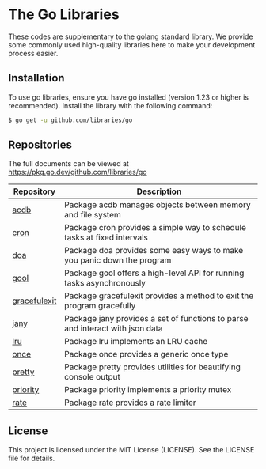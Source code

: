 # The Go Libraries

These codes are supplementary to the golang standard library. We provide some commonly used high-quality libraries here to make your development process easier.

## Installation

To use go libraries, ensure you have go installed (version 1.23 or higher is recommended). Install the library with the following command:

```sh
$ go get -u github.com/libraries/go
```

## Repositories

The full documents can be viewed at <https://pkg.go.dev/github.com/libraries/go>

|           Repository           |                                  Description                                  |
| ------------------------------ | ----------------------------------------------------------------------------- |
| [acdb](./acdb)                 | Package acdb manages objects between memory and file system                   |
| [cron](./cron)                 | Package cron provides a simple way to schedule tasks at fixed intervals       |
| [doa](./doa)                   | Package doa provides some easy ways to make you panic down the program        |
| [gool](./gool)                 | Package gool offers a high-level API for running tasks asynchronously         |
| [gracefulexit](./gracefulexit) | Package gracefulexit provides a method to exit the program gracefully         |
| [jany](./jany)                 | Package jany provides a set of functions to parse and interact with json data |
| [lru](./lru)                   | Package lru implements an LRU cache                                           |
| [once](./once)                 | Package once provides a generic once type                                     |
| [pretty](./pretty)             | Package pretty provides utilities for beautifying console output              |
| [priority](./priority)         | Package priority implements a priority mutex                                  |
| [rate](./rate)                 | Package rate provides a rate limiter                                          |

## License

This project is licensed under the MIT License (LICENSE). See the LICENSE file for details.
